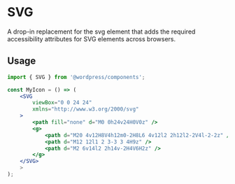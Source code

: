 # SVG

A drop-in replacement for the svg element that adds the required accessibility attributes for SVG elements across browsers.

## Usage

```jsx
import { SVG } from '@wordpress/components';

const MyIcon = () => (
	<SVG
		viewBox="0 0 24 24"
		xmlns="http://www.w3.org/2000/svg"
	>
		<path fill="none" d="M0 0h24v24H0V0z" />
		<g>
			<path d="M20 4v12H8V4h12m0-2H8L6 4v12l2 2h12l2-2V4l-2-2z" />
			<path d="M12 12l1 2 3-3 3 4H9z" />
			<path d="M2 6v14l2 2h14v-2H4V6H2z" />
		</g>
	</SVG>
	>
);
```
